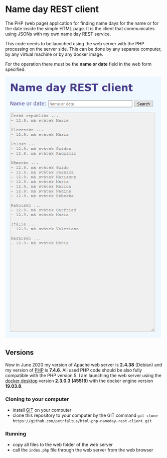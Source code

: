 # Name day REST client
The PHP (web page) application for finding name days for the name or for the date inside the simple HTML page. It is the client that communicates using JSONs with my own name day REST service.

This code needs to be launched using the web server with the PHP processing on the server side. This can be done by any separate computer, by any virtual machine or by any docker image.

For the operation there must be the **name or date** field in the web form specified.

![Web application screenshot](web.application.screenshot.png)

## Versions
Now in June 2020 my version of Apache web server is **2.4.38** (Debian) and my version of [PHP] is **7.4.6**. All used PHP code should be also fully compatible with the PHP version 5. I am launching the web server using the [docker desktop] version **2.3.0.3 (45519)** with the docker engine version **19.03.8**.

### Cloning to your computer
- install [GIT] on your computer
- clone this repository to your computer by the GIT command `git clone https://github.com/petrfaltus/html-php-nameday-rest-client.git`

### Running
- copy all files to the web folder of the web server
- call the `index.php` file through the web server from the web browser


[PHP]: <https://www.php.net/>
[docker desktop]: <https://docs.docker.com/desktop/>
[GIT]: <https://git-scm.com/>
